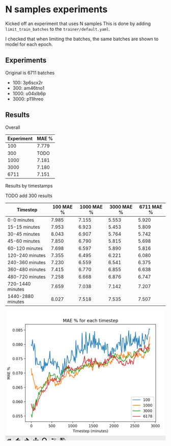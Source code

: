 # N samples experiments

Kicked off an experiment that uses N samples
This is done by adding `limit_train_batches` to the `trainer/default.yaml`.

I checked that when limiting the batches, the same batches are shown to model for each epoch. 

## Experiments 

Original is 6711 batches

- 100: 3p6scx2r
- 300: am46tno1
- 1000: u04xlb6p
- 3000: p11lhreo

## Results

Overall

| Experiment | MAE % |
|------------|-------|
| 100        | 7.779 |
| 300        | TODO |
| 1000       | 7.181 |
| 3000       | 7.180 |
| 6711       | 7.151 |

Results by timestamps

TODO add 300 results


| Timestep | 100 MAE % | 1000 MAE % | 3000 MAE % | 6711 MAE % |
| --- | --- | --- | --- |------------|
| 0-0 minutes | 7.985 | 7.155 | 5.553 | 5.920      |
| 15-15 minutes | 7.953 | 6.923 | 5.453 | 5.809      |
| 30-45 minutes | 8.043 | 6.907 | 5.764 | 5.742      |
| 45-60 minutes | 7.850 | 6.790 | 5.815 | 5.698      |
| 60-120 minutes | 7.698 | 6.597 | 5.890 | 5.816      |
| 120-240 minutes | 7.355 | 6.495 | 6.221 | 6.080      |
| 240-360 minutes | 7.230 | 6.559 | 6.541 | 6.375      |
| 360-480 minutes | 7.415 | 6.770 | 6.855 | 6.638      |
| 480-720 minutes | 7.258 | 6.668 | 6.876 | 6.747      |
| 720-1440 minutes | 7.659 | 7.038 | 7.142 | 7.207      |
| 1440-2880 minutes | 8.027 | 7.518 | 7.535 | 7.507      |

![](mae_steps.png "mae_steps")
